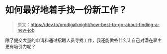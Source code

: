 # 如何最好地着手找一份新工作？

> 原文：<https://dev.to/prodigalknight/how-best-to-go-about-finding-a-new-job>

除了提交大量的申请和通过招聘人员寻找工作，我还能做些什么让自己对潜在雇主更有吸引力呢？